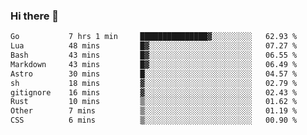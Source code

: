 ### Hi there 👋
<!--START_SECTION:waka-->

```txt
Go           7 hrs 1 min     ███████████████▓░░░░░░░░░   62.93 %
Lua          48 mins         █▓░░░░░░░░░░░░░░░░░░░░░░░   07.27 %
Bash         43 mins         █▓░░░░░░░░░░░░░░░░░░░░░░░   06.55 %
Markdown     43 mins         █▓░░░░░░░░░░░░░░░░░░░░░░░   06.49 %
Astro        30 mins         █░░░░░░░░░░░░░░░░░░░░░░░░   04.57 %
sh           18 mins         ▓░░░░░░░░░░░░░░░░░░░░░░░░   02.79 %
gitignore    16 mins         ▓░░░░░░░░░░░░░░░░░░░░░░░░   02.43 %
Rust         10 mins         ▒░░░░░░░░░░░░░░░░░░░░░░░░   01.62 %
Other        7 mins          ▒░░░░░░░░░░░░░░░░░░░░░░░░   01.19 %
CSS          6 mins          ▒░░░░░░░░░░░░░░░░░░░░░░░░   00.90 %
```

<!--END_SECTION:waka-->

<!--
**YoganshSharma/YoganshSharma** is a ✨ _special_ ✨ repository because its `README.md` (this file) appears on your GitHub profile.

Here are some ideas to get you started:

- 🔭 I’m currently working on ...
- 🌱 I’m currently learning ...
- 👯 I’m looking to collaborate on ...
- 🤔 I’m looking for help with ...
- 💬 Ask me about ...
- 📫 How to reach me: ...
- 😄 Pronouns: ...
- ⚡ Fun fact: ...
-->
